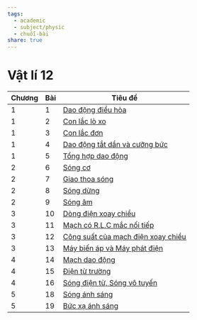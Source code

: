 ```yaml
---
tags:
  - academic
  - subject/physic
  - chuỗi-bài
share: true
---
```


# Vật lí 12


| Chương | Bài | Tiêu đề                                                                                                                                            |
| ------ | --- | -------------------------------------------------------------------------------------------------------------------------------------------------- |
| 1      | 1   | [Dao động điều hòa](./VL1201%20-%20Dao%20%C4%91%E1%BB%99ng%20%C4%91i%E1%BB%81u%20h%C3%B2a.md)                                    |
| 1      | 2   | [Con lắc lò xo](./VL1202%20-%20Con%20l%E1%BA%AFc%20l%C3%B2%20xo.md)                                            |
| 1      | 3   | [Con lắc đơn](./VL1203%20-%20Con%20l%E1%BA%AFc%20%C4%91%C6%A1n.md)                                                |
| 1      | 4   | [Dao động tắt dần và cưỡng bức](./VL1204%20-%20Dao%20%C4%91%E1%BB%99ng%20t%E1%BA%AFt%20d%E1%BA%A7n%20v%C3%A0%20dao%20%C4%91%E1%BB%99ng%20c%C6%B0%E1%BB%A1ng%20b%E1%BB%A9c.md)   |
| 1      | 5   | [Tổng hợp dao động](./VL1205%20-%20T%E1%BB%95ng%20h%E1%BB%A3p%20dao%20%C4%91%E1%BB%99ng.md)                                    |
| 2      | 6   | [Sóng cơ](./VL1206%20-%20S%C3%B3ng.md)                                                           |
| 2      | 7   | [Giao thoa sóng](./VL1207%20-%20Giao%20thoa%20s%C3%B3ng.md)                                          |
| 2      | 8   | [Sóng dừng](./VL1208%20-%20S%C3%B3ng%20d%E1%BB%ABng.md)                                                    |
| 2      | 9   | [Sóng âm](./VL1209%20-%20S%C3%B3ng%20%C3%A2m.md)                                                        |
| 3      | 10  | [Dòng điện xoay chiều](./VL1210%20-%20D%C3%B2ng%20%C4%91i%E1%BB%87n%20xoay%20chi%E1%BB%81u.md)                              |
| 3      | 11  | [Mạch có R,L,C mắc nối tiếp](./VL1211%20-%20M%E1%BA%A1ch%20c%C3%B3%20R%20L%20C%20m%E1%BA%AFc%20n%E1%BB%91i%20ti%E1%BA%BFp.md)                  |
| 3      | 12  | [Công suất của mạch điện xoay chiều](./VL1212%20-%20C%C3%B4ng%20su%E1%BA%A5t%20m%E1%BA%A1ch%20xoay%20chi%E1%BB%81u.md)           |
| 3      | 13  | [Máy biến áp và Máy phát điện](./VL1214%20-%20M%C3%A1y%20bi%E1%BA%BFn%20%C3%A1p%20M%C3%A1y%20ph%C3%A1t%20%C4%91i%E1%BB%87n%20v%C3%A0%20%C4%90%E1%BB%99ng%20c%C6%A1%20%C4%91i%E1%BB%87n.md) |
| 4      | 14  | [Mạch dao động](./VL1215%20-%20M%E1%BA%A1ch%20dao%20%C4%91%E1%BB%99ng.md)                                            |
| 4      | 15  | [Điện từ trường](./VL1216%20-%20%C4%90i%E1%BB%87n%20t%E1%BB%AB%20tr%C6%B0%E1%BB%9Dng.md)                                          |
| 4      | 16  | [Sóng điện từ, Sóng vô tuyến](./VL1217%20-%20S%C3%B3ng%20%C4%91i%E1%BB%87n%20t%E1%BB%AB.md)                               |
| 5      | 18  | [Sóng ánh sáng](./VL1218%20-%20S%C3%B3ng%20%C3%A1nh%20s%C3%A1ng.md)                                            |
| 5      | 19  | [Bức xạ ánh sáng](VL1219%20-%20B%E1%BB%A9c%20x%E1%BA%A1%20%C3%A1nh%20s%C3%A1ng.md)                                        |



